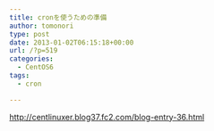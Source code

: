 ```yaml
---
title: cronを使うための準備
author: tomonori
type: post
date: 2013-01-02T06:15:18+00:00
url: /?p=519
categories:
  - CentOS6
tags:
  - cron

---
```

http://centlinuxer.blog37.fc2.com/blog-entry-36.html